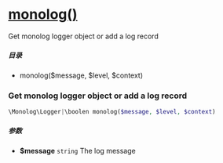 [monolog()](http://twinh.github.com/widget/api/monolog)
=======================================================

Get monolog logger object or add a log record

##### 目录
* monolog($message, $level, $context)

### Get monolog logger object or add a log record
```php
\Monolog\Logger|\boolen monolog($message, $level, $context)
```

##### 参数
* **$message** `string` The log message

